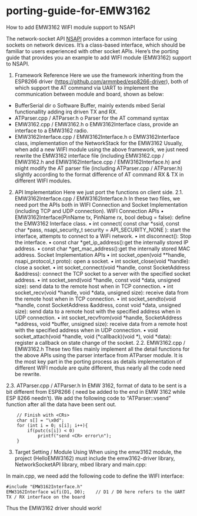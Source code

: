 # porting-guide-for-EMW3162
How to add EMW3162 WIFI module support to NSAPI

The network-socket API [NSAPI](https://docs.mbed.com/docs/mbed-os-api-reference/en/5.2/APIs/communication/network_sockets/) provides a common interface for using sockets on network devices. It’s a class-based interface, which should be familiar to users experienced with other socket APIs. Here’s the porting guide that provides you an example to add WIFI module (EMW3162) support to NSAPI.
1. Framework Reference
Here we use the framework inheriting from the ESP8266 driver (https://github.com/armmbed/esp8266-driver), both of which support the AT command via UART to implement the communication between module and board, shown as below:
               
-	BufferSerial dir
o	Software Buffer, mainly extends mbed Serial functionallity adding irq driven TX and RX.
-	ATParser.cpp / ATParser.h
o	Parser for the AT command syntax
-	EMW3162.cpp / EMW3162.h
o	EMW3162Interface class, provide an interface to a EMW3162 radio.
-	EMW3162Interface.cpp / EMW3162Interface.h
o	EMW3162Interface class, implementation of the NetworkStack for the EMW3162
Usually, when add a new WIFI module using the above framework, we just need rewrite the EMW3162 interface file (including EMW3162.cpp / EMW3162.h and EMW3162Interface.cpp / EMW3162Interface.h) and might modify the AT parser file (including ATParser.cpp / ATParser.h) slightly according to the format difference of AT command RX & TX in different WIFI modules.
2. API Implementation
Here we just port the functions on client side.
2.1. EMW3162Interface.cpp / EMW3162Interface.h
In these two files, we need port the APIs both in WIFI Connection and Socket Implementation (including TCP and UDP connection).
WIFI Connection APIs
•	EMW3162Interface(PinName tx, PinName rx, bool debug = false): define the EMW3162 Interface class.
•	int connect( const char *ssid, const char *pass, nsapi_security_t security = API_SECURITY_NONE ): start the interface, attempts to connect to a WiFi network.
•	int disconnect(): Stop the interface.
•	const char *get_ip_address():get the internally stored IP address.
•	const char *get_mac_address():get the internally stored MAC address.
Socket Implementation APIs
•	int socket_open(void **handle, nsapi_protocol_t proto): open a socket.
•	int socket_close(void *handle): close a socket.
•	int socket_connect(void *handle, const SocketAddress &address): connect the TCP socket to a server with the specified socket address.
•	int socket_send(void *handle, const void *data, unsigned size): send data to the remote host when in TCP connection.
•	int socket_recv(void *handle, void *data, unsigned size): receive data from the remote host when in TCP connection.
•	int socket_sendto(void *handle, const SocketAddress &address, const void *data, unsigned size): send data to a remote host with the specified address when in UDP connection.
•	int socket_recvfrom(void *handle, SocketAddress *address, void *buffer, unsigned size): receive data from a remote host with the specified address when in UDP connection.
•	void socket_attach(void *handle, void (*callback)(void *), void *data): register a callback on state change of the socket.
2.2. EMW3162.cpp / EMW3162.h
These two files mainly implement all the detail functions for the above APIs using the parser interface from ATParser module. It is the most key part in the porting process as details implementation of different WIFI module are quite different, thus nearly all the code need be rewrite. 

2.3. ATParser.cpp / ATParser.h
In EMW 3162, format of data to be sent is a bit different from ESP8266 (<CR> need be added to the end in EMW 3162 while ESP 8266 needn’t). We add the following code to “ATParser::vsend” function after all the data have been sent out.
```
    // Finish with <CRs>
    char s[] = "\x0d";
    for (int i = 0; s[i]; i++){
        if(putc(s[i]) < 0)
            printf("send <CR> error\n");
    }
``` 
3. Target Setting / Module Using
When using the emw3162 module, the project (HelloEMW3162) must include the emw3162-driver library, NetworkSocketAPI library, mbed library and main.cpp:
       
In main.cpp, we need add the following code to define the WIFI interface:
```
#include "EMW3162Interface.h"
EMW3162Interface wifi(D1, D0);    // D1 / D0 here refers to the UART TX / RX interface on the board
```
Thus the EMW3162 driver should work!
